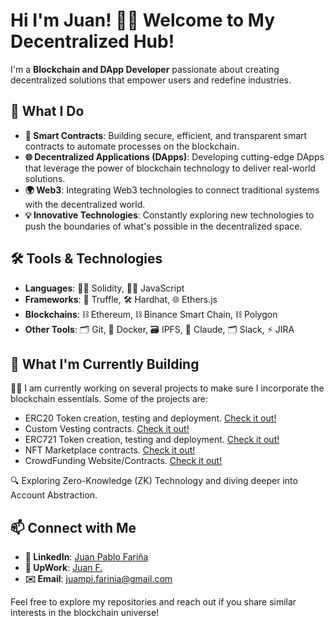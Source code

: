 # Hi I'm Juan! 👨‍💻 Welcome to My Decentralized Hub!


I'm a **Blockchain and DApp Developer** passionate about creating decentralized solutions that empower users and redefine industries.



## 🚀 What I Do

- **🔗 Smart Contracts**: Building secure, efficient, and transparent smart contracts to automate processes on the blockchain. 
- **🌐 Decentralized Applications (DApps)**: Developing cutting-edge DApps that leverage the power of blockchain technology to deliver real-world solutions.
- **🌍 Web3**: Integrating Web3 technologies to connect traditional systems with the decentralized world.
- **💡 Innovative Technologies**: Constantly exploring new technologies to push the boundaries of what's possible in the decentralized space.

  

## 🛠️ Tools & Technologies

- **Languages**: 🧑‍💻 Solidity, 🧑‍💻 JavaScript
- **Frameworks**: 🚧 Truffle, 🛠️ Hardhat, 🌐 Ethers.js
- **Blockchains**: ⛓️ Ethereum, ⛓️ Binance Smart Chain, ⛓️ Polygon
- **Other Tools**: 🗂️ Git, 🐳 Docker, 🗃️ IPFS, 🔧 Claude, 🗂️ Slack, ⚡ JIRA

  

## 🌱 What I'm Currently Building

👨‍💻 I am currently working on several projects to make sure I incorporate the blockchain essentials. Some of the projects are:
  - ERC20 Token creation, testing and deployment. [Check it out!](https://github.com/xampe11/ERC20TOKEN-and-VESTING-CONTRACT)
  - Custom Vesting contracts. [Check it out!](https://github.com/xampe11/ERC20TOKEN-and-VESTING-CONTRACT)
  - ERC721 Token creation, testing and deployment. [Check it out!](https://github.com/xampe11/nft-marketplace-project)
  - NFT Marketplace contracts. [Check it out!](https://github.com/xampe11/nft-marketplace-project)
  - CrowdFunding Website/Contracts. [Check it out!](https://github.com/xampe11/CrowdFunding-Project)
    

🔍 Exploring Zero-Knowledge (ZK) Technology and diving deeper into Account Abstraction.


## 📫 Connect with Me

- **🔗 LinkedIn**: [Juan Pablo Fariña](https://www.linkedin.com/in/juan-pablo-fari%C3%B1a-a1b8a2133)
- **🌱 UpWork**: [Juan F.](https://www.upwork.com/freelancers/~0141fcd0e64d9ad440?mp_source=share)
- **✉️ Email**: [juampi.farinia@gmail.com](mailto:juampi.farinia@gmail.com)
  

Feel free to explore my repositories and reach out if you share similar interests in the blockchain universe!


<!--
**xampe11/xampe11** is a ✨ _special_ ✨ repository because its `README.md` (this file) appears on your GitHub profile.

Here are some ideas to get you started:

- 🔭 I’m currently working on ...
- 🌱 I’m currently learning ...
- 👯 I’m looking to collaborate on ...
- 🤔 I’m looking for help with ...
- 💬 Ask me about ...
- 📫 How to reach me: ...
- 😄 Pronouns: ...
- ⚡ Fun fact: ...
-->
